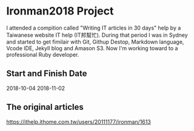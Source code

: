 # Ironman2018 Project

I attended a compition called "Writing IT articles in 30 days" help by a Taiwanese website IT help (IT邦幫忙). During that period I was in Sydney and started to get fimilair with Git, Githup Destop, Markdown language, Vcode IDE, Jekyll blog and Amason S3. Now I'm working toward to a professional Ruby developer.

## Start and Finish Date

2018-10-04
2018-11-02

## The original articles

https://ithelp.ithome.com.tw/users/20111177/ironman/1613
